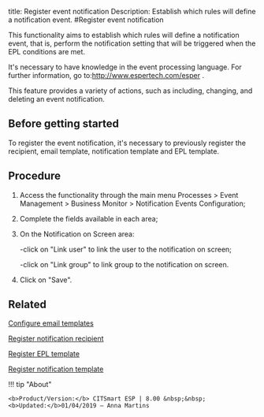 title: Register event notification
Description: Establish which rules will define a notification event.
#Register event notification

This functionality aims to establish which rules will define a notification
event, that is, perform the notification setting that will be triggered when the
EPL conditions are met.

It's necessary to have knowledge in the event processing language. For further
information, go to:<http://www.espertech.com/esper> .

This feature provides a variety of actions, such as including, changing, and
deleting an event notification.

Before getting started
--------------------------

To register the event notification, it's necessary to previously register the
recipient, email template, notification template and EPL template.

Procedure
-------------

1.  Access the functionality through the main menu Processes \> Event Management
    \> Business Monitor \> Notification Events Configuration;

2.  Complete the fields available in each area;

3.  On the Notification on Screen area:

    -click on "Link user" to link the user to the notification on screen;

    -click on "Link group" to link group to the notification on screen.

1.  Click on "Save".

Related
-------

[Configure email templates](/en-us/citsmart-esp-8/platform-administration/email-settings/email-templates-configure-email-template.html)

[Register notification recipient](/en-us/citsmart-esp-8/processes/event/configuration/register-notification-recipient.html)

[Register EPL template](/en/site/citsmart-esp-8/processes/event/configuration/register-epl-template.html)

[Register notification template](/en-us/citsmart-esp-8/additional-features/communication-and-notification/notification/configuration/template-create.html)


!!! tip "About"

    <b>Product/Version:</b> CITSmart ESP | 8.00 &nbsp;&nbsp;
    <b>Updated:</b>01/04/2019 – Anna Martins
